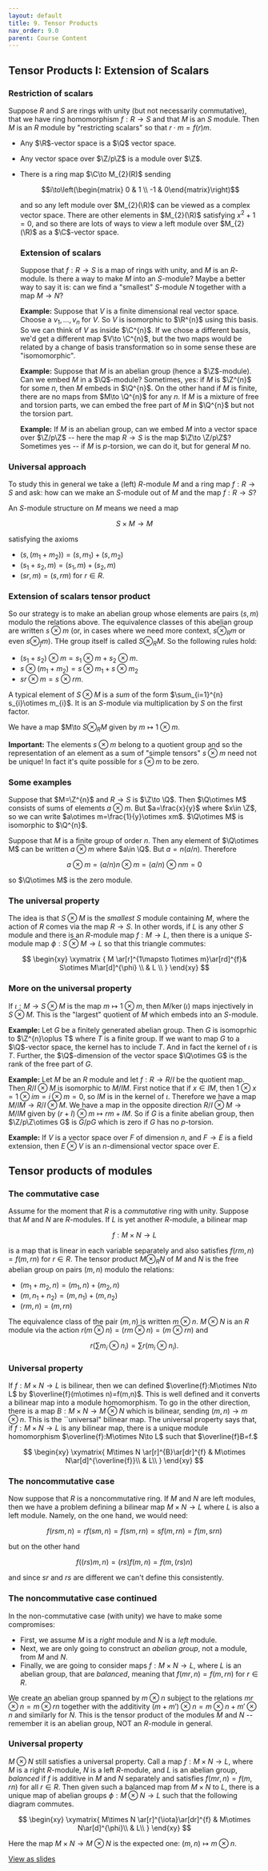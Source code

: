 ```yaml
---
layout: default
title: 9. Tensor Products
nav_order: 9.0
parent: Course Content
---
```


## Tensor Products I: Extension of Scalars

### Restriction of scalars

Suppose $R$ and $S$ are rings with unity (but not necessarily commutative), that we have ring homomorphism
$f:R\to S$ and that $M$ is an $S$ module. Then $M$ is an $R$ module by "restricting scalars" so that $r\cdot m=f(r)m$.

- Any $\R$-vector space is a $\Q$ vector space.
- Any vector space over $\Z/p\Z$ is a module over $\Z$.
- There is a ring map $\C\to M_{2}(R)$ sending

  $$i\to\left(\begin{matrix} 0 & 1 \\ -1 & 0\end{matrix}\right)$$

  and so any left module over $M_{2}(\R)$ can be viewed as a complex vector space. There are other elements in $M_{2}(\R)$ satisfying $x^2+1=0$,
  and so there are lots of ways to view a left module over $M_{2}(\R)$ as a $\C$-vector space.

  ### Extension of scalars

  Suppose that $f:R\to S$ is a map of rings with unity, and $M$ is an $R$-module. Is there a way to make $M$ into an $S$-module? Maybe
  a better way to say it is: can we find a "smallest" $S$-module $N$ together with a map $M\to N$?

  **Example:** Suppose that $V$ is a finite dimensional real vector space. Choose a $v_1,\ldots, v_n$ for $V$. So $V$ is isomorphic to $\R^{n}$ using this basis.
  So we can think of $V$ as inside $\C^{n}$. If we chose a different basis, we'd get a different map $V\to \C^{n}$, but the two maps would be related by a change of basis
  transformation so in some sense these are "isomomorphic".

  **Example:** Suppose that $M$ is an abelian group (hence a $\Z$-module). Can we embed $M$ in a $\Q$-module? Sometimes, yes: if $M$ is $\Z^{n}$ for some $n$, then
  $M$ embeds in $\Q^{n}$. On the other hand if $M$ is finite, there are no maps from $M\to \Q^{n}$ for any $n$. If $M$ is a mixture of free and torsion parts, we can embed the free part of
  $M$ in $\Q^{n}$ but not the torsion part.

  **Example:** If $M$ is an abelian group, can we embed $M$ into a vector space over $\Z/p\Z$ -- here the map $R\to S$ is the map $\Z\to \Z/p\Z$? Sometimes yes -- if $M$ is $p$-torsion, we can do it,
  but for general $M$ no.

### Universal approach

To study this in general we take a (left) $R$-module $M$ and a ring map $f:R\to S$ and ask: how can we make an $S$-module out of $M$ and the map $f:R\to S$?

An $S$-module structure on $M$ means we need a map

$$
S\times M\to M
$$

satisfying the axioms

- $(s,(m_1+m_2))=(s,m_1)+(s,m_2)$
- $(s_1+s_2,m)=(s_1,m)+(s_2,m)$
- $(sr,m)=(s,rm)$ for $r\in R$.

### Extension of scalars tensor product

So our strategy is to make an abelian group whose elements are pairs $(s,m)$ modulo the relations above. The equivalence classes of this abelian group
are written $s\otimes m$ (or, in cases where we need more context, $s\otimes_{R} m$ or even $s\otimes_{f}m$). THe group itself is called $S\otimes_{R} M$.
So the following rules hold:

- $(s_1+s_2)\otimes m=s_1\otimes m+s_2\otimes m$.
- $s\otimes (m_1+m_2)=s\otimes m_1 + s\otimes m_2$
- $sr\otimes m=s\otimes rm$.

A typical element of $S\otimes M$ is a _sum_ of the form $\sum_{i=1}^{n} s_{i}\otimes m_{i}$. It is an $S$-module via multiplication by $S$ on the first factor.

We have a map $M\to $S\otimes_{R} M$ given by $m\mapsto 1\otimes m$.

**Important:** The elements $s\otimes m$ belong to a quotient group and so the representation of an element as a sum of "simple tensors" $s\otimes m$ need not be unique!
In fact it's quite possible for $s\otimes m$ to be zero.

### Some examples

Suppose that $M=\Z^{n}$ and $R\to S$ is $\Z\to \Q$. Then $\Q\otimes M$ consists of sums of elements $a\otimes m$. But $a=\frac{x}{y}$ where $x\in \Z$, so we can write
$a\otimes m=\frac{1}{y}\otimes xm$. $\Q\otimes M$ is isomorphic to $\Q^{n}$.

Suppose that $M$ is a finite group of order $n$. Then any element of $\Q\otimes M$ can be written $a\otimes m$ where $a\in \Q$. But $a=n(a/n)$. Therefore

$$
a\otimes m = (a/n)n\otimes m = (a/n)\otimes nm=0
$$

so $\Q\otimes M$ is the zero module.

### The universal property

The idea is that $S\otimes M$ is the _smallest_ $S$ module containing $M$, where the action of $R$ comes via the map $R\to S$. In other words, if $L$ is any other $S$ module and
there is an $R$-module map $f:M\to L$, then there is a unique $S$-module map $\phi:S\otimes M\to L$ so that this triangle commutes:

$$
\begin{xy}
\xymatrix {
M \ar[r]^{1\mapsto 1\otimes m}\ar[rd]^{f}& S\otimes M\ar[d]^{\phi} \\
& L \\
}
\end{xy}
$$

### More on the universal property

If $\iota: M\to S\otimes M$ is the map $m\mapsto 1\otimes m$, then $M/\ker(\iota)$ maps injectively in $S\otimes M$. This is the "largest" quotient of $M$ which embeds into an $S$-module.

**Example:** Let $G$ be a finitely generated abelian group. Then $G$ is isomoprhic to $\Z^{n}\oplus T$ where $T$ is a finite group. If we want to map $G$ to a $\Q$-vector space, the kernel has to include $T$.
And in fact the kernel of $\iota$ is $T$. Further, the $\Q$-dimension of the vector space $\Q\otimes G$ is the rank of the free part of $G$.

**Example:** Let $M$ be an $R$ module and let $f:R\to R/I$ be the quotient map. Then $R/I\otimes M$ is isomorphic to $M/IM$. First notice that if $x\in IM$, then $1\otimes x=1\otimes im=i\otimes m=0$,
so $IM$ is in the kernel of $\iota$. Therefore we have a map $M/IM\to R/I\otimes M$. We have a map in the opposite direction $R/I\otimes M\to M/IM$ given by $(r+I)\otimes m\mapsto rm+IM$.
So if $G$ is a finite abelian group, then $\Z/p\Z\otimes G$ is $G/pG$ which is zero if $G$ has no $p$-torsion.

**Example:** If $V$ is a vector space over $F$ of dimension $n$, and $F\to E$ is a field extension, then $E\otimes V$ is an $n$-dimensional vector space over $E$.

## Tensor products of modules

### The commutative case

Assume for the moment that $R$ is a _commutative_ ring with unity. Suppose that $M$ and $N$ are $R$-modules. If $L$ is yet another $R$-module, a bilinear map

$$
f: M\times N \to L
$$

is a map that is linear in each variable separately and also satisfies $f(rm,n)=f(m,rn)$ for $r\in R$. The tensor product $M\otimes_{R} N$ of $M$ and $N$ is the free abelian group on pairs $(m,n)$
modulo the relations:

- $(m_1+m_2,n)=(m_1,n)+(m_2,n)$
- $(m,n_1+n_2)=(m,n_1)+(m,n_2)$
- $(rm, n)=(m,rn)$

The equivalence class of the pair $(m,n)$ is written $m\otimes n$. $M\otimes N$ is an $R$ module via the action $r(m\otimes n)=(rm\otimes n)=(m\otimes rn)$ and

$$
r(\sum m_{i}\otimes n_{i})=\sum r(m_{i}\otimes n_{i}).
$$

### Universal property

If $f:M\times N\to L$ is bilinear, then we can defined $\overline{f}:M\otimes N\to L$ by $\overline{f}(m\otimes n)=f(m,n)$. This is well defined and it converts a bilinear map into a module homomorphism.
To go in the other direction, there is a map $B:M\times N\to M\otimes N$ which is bilinear, sending $(m,n)\to m\otimes n$. This is the ``universal" bilinear map. The universal property says that,
if $f:M\times N\to L$ is any bilinear map, there is a unique module homomorphism $\overline{f}:M\otimes N\to L$ such that $\overline{f}B=f.$

$$
\begin{xy}
\xymatrix{
M\times N \ar[r]^{B}\ar[dr]^{f} & M\otimes N\ar[d]^{\overline{f}}\\
& L\\
}
\end{xy}
$$

### The noncommutative case

Now suppose that $R$ is a noncommutative ring. If $M$ and $N$ are left modules, then we have a problem defining a bilinear map $M\times N\to L$ where $L$ is also a left module. Namely, on the one hand, we would need:

$$
f(rsm,n)=rf(sm,n)=f(sm,rn)=sf(m,rn)=f(m,srn)
$$

but on the other hand

$$
f((rs)m,n)=(rs)f(m,n)=f(m,(rs)n)
$$

and since $sr$ and $rs$ are different we can't define this consistently.

### The noncommutative case continued

In the non-commutative case (with unity) we have to make some compromises:

- First, we assume $M$ is a _right_ module and $N$ is a _left_ module.
- Next, we are only going to construct an _abelian group_, not a module, from $M$ and $N$.
- Finally, we are going to consider maps $f:M\times N\to L$, where $L$ is an abelian group, that are _balanced_, meaning that $f(mr,n)=f(m,rn)$ for $r\in R$.

We create an abelian group spanned by $m\otimes n$ subject to the relations $mr\otimes n=m\otimes rn$ together with the additivity $(m+m')\otimes n=m\otimes n + m'\otimes n$ and similarly
for $N$. This is the tensor product of the modules $M$ and $N$ -- remember it is an abelian group, NOT an $R$-module in general.

### Universal property

$M\otimes N$ still satisfies a universal property. Call a map $f:M\times N\to L$, where $M$ is a right $R$-module, $N$ is a left $R$-module, and $L$ is an abelian group, _balanced_ if $f$ is additive in $M$ and $N$
separately and satisfies $f(mr,n)=f(m,rn)$ for all $r\in R$. Then given such a balanced map from $M\times N$ to $L$, there is a unique map of abelian groups $\phi : M\otimes N\to L$ such that the following diagram commutes.

$$
\begin{xy}
\xymatrix{
M\times N \ar[r]^{\iota}\ar[dr]^{f} & M\otimes N\ar[d]^{\phi}\\
& L\\
}
\end{xy}
$$

Here the map $M\times N\to M\otimes N$ is the expected one: $(m,n)\mapsto m\otimes n$.

<div>
  <a href="slides/09-tensors.html"> View as slides </a>
  </div>
